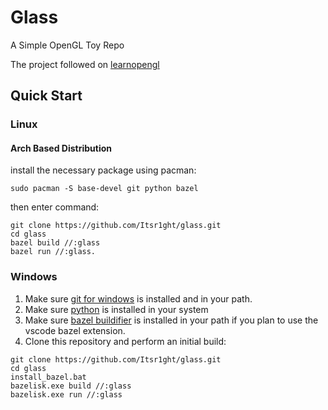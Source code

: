 # Glass

A Simple OpenGL Toy Repo

The project followed on [learnopengl](https://learnopengl.com)

## Quick Start

<h3>Linux</h3>

<h4>Arch Based Distribution</h4>

install the necessary package using pacman:

~~~
sudo pacman -S base-devel git python bazel 
~~~

then enter command:

~~~
git clone https://github.com/Itsr1ght/glass.git
cd glass
bazel build //:glass
bazel run //:glass.
~~~


<h3>Windows</h3>

1) Make sure [git for windows](https://gitforwindows.org/) is installed and in your path.
2) Make sure [python](https://www.python.org/) is installed in your system
3) Make sure [bazel buildifier](https://github.com/bazelbuild/buildtools/releases) is installed in your path if you plan to use the vscode bazel extension.
4) Clone this repository and perform an initial build:

~~~
git clone https://github.com/Itsr1ght/glass.git
cd glass
install_bazel.bat
bazelisk.exe build //:glass
bazelisk.exe run //:glass
~~~
